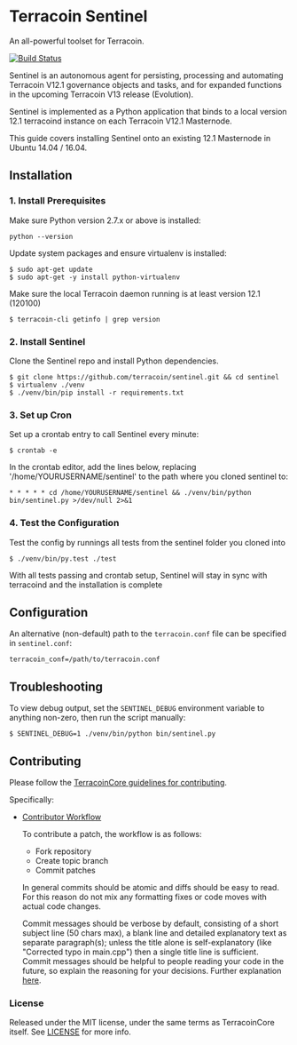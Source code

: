 # Terracoin Sentinel

An all-powerful toolset for Terracoin.

[![Build Status](https://travis-ci.org/terracoin/sentinel.svg?branch=master)](https://travis-ci.org/terracoin/sentinel)

Sentinel is an autonomous agent for persisting, processing and automating Terracoin V12.1 governance objects and tasks, and for expanded functions in the upcoming Terracoin V13 release (Evolution).

Sentinel is implemented as a Python application that binds to a local version 12.1 terracoind instance on each Terracoin V12.1 Masternode.

This guide covers installing Sentinel onto an existing 12.1 Masternode in Ubuntu 14.04 / 16.04.

## Installation

### 1. Install Prerequisites

Make sure Python version 2.7.x or above is installed:

    python --version

Update system packages and ensure virtualenv is installed:

    $ sudo apt-get update
    $ sudo apt-get -y install python-virtualenv

Make sure the local Terracoin daemon running is at least version 12.1 (120100)

    $ terracoin-cli getinfo | grep version

### 2. Install Sentinel

Clone the Sentinel repo and install Python dependencies.

    $ git clone https://github.com/terracoin/sentinel.git && cd sentinel
    $ virtualenv ./venv
    $ ./venv/bin/pip install -r requirements.txt

### 3. Set up Cron

Set up a crontab entry to call Sentinel every minute:

    $ crontab -e

In the crontab editor, add the lines below, replacing '/home/YOURUSERNAME/sentinel' to the path where you cloned sentinel to:

    * * * * * cd /home/YOURUSERNAME/sentinel && ./venv/bin/python bin/sentinel.py >/dev/null 2>&1

### 4. Test the Configuration

Test the config by runnings all tests from the sentinel folder you cloned into

    $ ./venv/bin/py.test ./test

With all tests passing and crontab setup, Sentinel will stay in sync with terracoind and the installation is complete

## Configuration

An alternative (non-default) path to the `terracoin.conf` file can be specified in `sentinel.conf`:

    terracoin_conf=/path/to/terracoin.conf

## Troubleshooting

To view debug output, set the `SENTINEL_DEBUG` environment variable to anything non-zero, then run the script manually:

    $ SENTINEL_DEBUG=1 ./venv/bin/python bin/sentinel.py

## Contributing

Please follow the [TerracoinCore guidelines for contributing](https://github.com/terracoin/terracoin/blob/v0.12.1.x/CONTRIBUTING.md).

Specifically:

* [Contributor Workflow](https://github.com/terracoin/terracoin/blob/v0.12.1.x/CONTRIBUTING.md#contributor-workflow)

    To contribute a patch, the workflow is as follows:

    * Fork repository
    * Create topic branch
    * Commit patches

    In general commits should be atomic and diffs should be easy to read. For this reason do not mix any formatting fixes or code moves with actual code changes.

    Commit messages should be verbose by default, consisting of a short subject line (50 chars max), a blank line and detailed explanatory text as separate paragraph(s); unless the title alone is self-explanatory (like "Corrected typo in main.cpp") then a single title line is sufficient. Commit messages should be helpful to people reading your code in the future, so explain the reasoning for your decisions. Further explanation [here](http://chris.beams.io/posts/git-commit/).

### License

Released under the MIT license, under the same terms as TerracoinCore itself. See [LICENSE](LICENSE) for more info.
